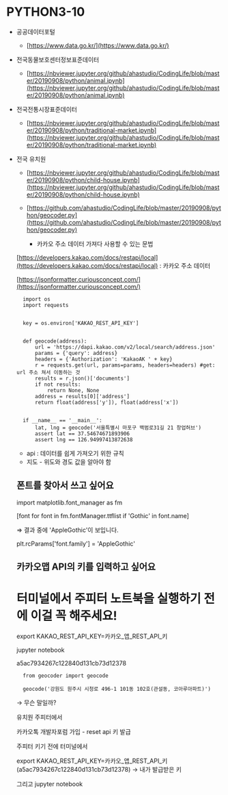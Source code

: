 # PYTHON3-10

- 공공데이터포털
    - [https://www.data.go.kr/](https://www.data.go.kr/)
- 전국동물보호센터정보표준데이터
    - [https://nbviewer.jupyter.org/github/ahastudio/CodingLife/blob/master/20190908/python/animal.ipynb](https://nbviewer.jupyter.org/github/ahastudio/CodingLife/blob/master/20190908/python/animal.ipynb)
- 전국전통시장표준데이터
    - [https://nbviewer.jupyter.org/github/ahastudio/CodingLife/blob/master/20190908/python/traditional-market.ipynb](https://nbviewer.jupyter.org/github/ahastudio/CodingLife/blob/master/20190908/python/traditional-market.ipynb)
- 전국 유치원
    - [https://nbviewer.jupyter.org/github/ahastudio/CodingLife/blob/master/20190908/python/child-house.ipynb](https://nbviewer.jupyter.org/github/ahastudio/CodingLife/blob/master/20190908/python/child-house.ipynb)

    - [https://github.com/ahastudio/CodingLife/blob/master/20190908/python/geocoder.py](https://github.com/ahastudio/CodingLife/blob/master/20190908/python/geocoder.py)
        - 카카오 주소 데이터 가져다 사용할 수 있는 문법

    [https://developers.kakao.com/docs/restapi/local](https://developers.kakao.com/docs/restapi/local) : 카카오 주소 데이터 

    [https://jsonformatter.curiousconcept.com/](https://jsonformatter.curiousconcept.com/)

        import os
        import requests
        
        
        key = os.environ['KAKAO_REST_API_KEY']
        
        
        def geocode(address):
            url = 'https://dapi.kakao.com/v2/local/search/address.json'
            params = {'query': address}
            headers = {'Authorization': 'KakaoAK ' + key}
            r = requests.get(url, params=params, headers=headers) #get: url 주소 쳐서 이동하는 것
            results = r.json()['documents']
            if not results:
                return None, None
            address = results[0]['address']
            return float(address['y']), float(address['x'])
        
        
        if __name__ == '__main__':
            lat, lng = geocode('서울특별시 마포구 백범로31길 21 창업허브')
            assert lat == 37.54674671893906
            assert lng == 126.94997413872638

    - api : 데이터를 쉽게 가져오기 위한 규칙
    - 지도 - 위도와 경도 값을 알아야 함

    ## 폰트를 찾아서 쓰고 싶어요

    import matplotlib.font_manager as fm

    [font for font in fm.fontManager.ttflist if 'Gothic' in font.name]

    ⇒ 결과 중에 'AppleGothic'이 보입니다.

    plt.rcParams['font.family'] = 'AppleGothic'

    ## 카카오맵 API의 키를 입력하고 싶어요

    # 터미널에서 주피터 노트북을 실행하기 전에 이걸 꼭 해주세요!

    export KAKAO_REST_API_KEY=카카오_앱_REST_API_키

    jupyter notebook

    a5ac7934267c122840d131cb73d12378

        from geocoder import geocode
        
        geocode('강원도 원주시 시청로 496-1 101동 102호(관설동, 코아루아파트)')

    → 무슨 말일까? 

    유치원 주피터에서 

    카카오톡 개발자포럼 가입 - reset api 키 발급 

    주피터 키기 전에 터미널에서 

    export KAKAO_REST_API_KEY=카카오_앱_REST_API_키 (a5ac7934267c122840d131cb73d12378) → 내가 발급받은 키 

    그리고 jupyter notebook